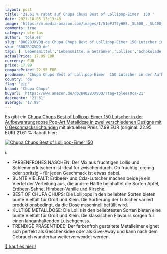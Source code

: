 ```yaml
---
layout: post
title: '21.61 % rabat auf Chupa Chups Best of Lollipop-Eimer  150 '
date: 2021-10-05 13:13:48
image: 'https://m.media-amazon.com/images/I/51ePJT7yHES._SL500_._SL400_.jpg'
comments: true
category: ofertas
author: 'tole.es'
slug: 'B002BJXVDQ-de Chupa Chups Best of Lollipop-Eimer 150 Lutscher in der...'
sku: 'B002BJXVDQ-de'
tags: [ 'Lebensmittel','Lebensmittel & Getränke','Lollies','Schokolade & Süßigkeiten','Süßigkeiten & Knabbereien','chupa chups', ]
actualPrice: 17.99 EUR
currency: EUR
price: 17.99
comparePrice: 22.95 EUR
prodname: 'Chupa Chups Best of Lollipop-Eimer  150 Lutscher in der Aufbewahrungsdose  Pop-Art Metalldose in zwei verschiedenen Designs  mit 6 Geschmacksrichtungen'
country: 'de'
flag: '🇩🇪'
brand: 'Chupa Chups'
buyurl: 'https://www.amazon.de/dp/B002BJXVDQ/?tag=tolees0ca-21'
descuento: '21.61'
average: '17.99'
---
```


Es gibt ein [Chupa Chups Best of Lollipop-Eimer  150 Lutscher in der Aufbewahrungsdose  Pop-Art Metalldose in zwei verschiedenen Designs  mit 6 Geschmacksrichtungen](https://www.amazon.de/dp/B002BJXVDQ/?tag=tolees0ca-21) mit aktuellem Preis 17.99 EUR (original: 22.95 EUR) 21.61 % Rabatt hier:

[![Chupa Chups Best of Lollipop-Eimer  150 ](https://m.media-amazon.com/images/I/51ePJT7yHES._SL500_._SL400_.jpg)](https://www.amazon.de/dp/B002BJXVDQ/?tag=tolees0ca-21)

ℹ️:

- FARBENFROHES NASCHEN: Der Mix aus fruchtigen Lollis und Schlemmerlutschern ist ideal für zwischendurch. Ob fruchtig, cremig oder spritzig – für jeden Geschmack ist etwas dabei.
- BUNTE VIELFALT: Erdbeer- und Cola-Lutscher machen beide je ein Viertel der Verteilung aus, die andere Hälfte beinhaltet die Sorten Apfel, Erdbeer-Sahne, Himbeer-Vanille und Kirsche.
- BEST OF CHUPA CHUPS: Die Lollipops in den beliebten Sorten bieten bunte Vielfalt für Groß und Klein. Die Sortierung der Lutscher variiert produktionsbedingt, da die Dose maschinell befüllt wird.
- KULTIGE METALLDOSE: Die Lollis in den beliebtesten Sorten bieten eine bunte Vielfalt für Groß und Klein. Die klassischen Flavours sorgen für einen langanhaltenden Lutschgenuss.
- TRENDIGE PRÄSENTIDEE: Der farbenfroh gestaltete Metalleimer eignet sich perfekt als Geschenkidee oder als Give-Away und kann nach dem Gebrauch wunderbar weiterverwendet werden.

[🛒 kauf es hier!!](https://www.amazon.de/dp/B002BJXVDQ/?tag=tolees0ca-21)
